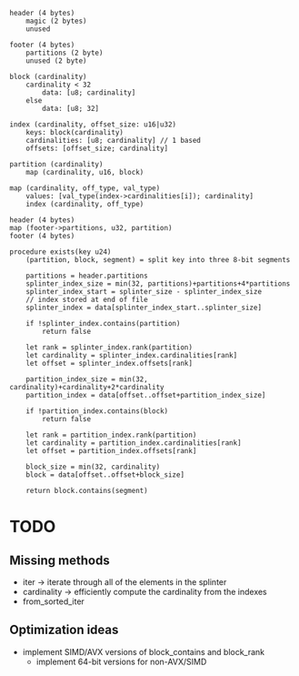 ```
header (4 bytes)
    magic (2 bytes)
    unused

footer (4 bytes)
    partitions (2 byte)
    unused (2 byte)

block (cardinality)
    cardinality < 32
        data: [u8; cardinality]
    else
        data: [u8; 32]

index (cardinality, offset_size: u16|u32)
    keys: block(cardinality)
    cardinalities: [u8; cardinality] // 1 based
    offsets: [offset_size; cardinality]

partition (cardinality)
    map (cardinality, u16, block)

map (cardinality, off_type, val_type)
    values: [val_type(index->cardinalities[i]); cardinality]
    index (cardinality, off_type)

header (4 bytes)
map (footer->partitions, u32, partition)
footer (4 bytes)

procedure exists(key u24)
    (partition, block, segment) = split key into three 8-bit segments

    partitions = header.partitions
    splinter_index_size = min(32, partitions)+partitions+4*partitions
    splinter_index_start = splinter_size - splinter_index_size
    // index stored at end of file
    splinter_index = data[splinter_index_start..splinter_size]

    if !splinter_index.contains(partition)
        return false

    let rank = splinter_index.rank(partition)
    let cardinality = splinter_index.cardinalities[rank]
    let offset = splinter_index.offsets[rank]

    partition_index_size = min(32, cardinality)+cardinality+2*cardinality
    partition_index = data[offset..offset+partition_index_size]

    if !partition_index.contains(block)
        return false

    let rank = partition_index.rank(partition)
    let cardinality = partition_index.cardinalities[rank]
    let offset = partition_index.offsets[rank]

    block_size = min(32, cardinality)
    block = data[offset..offset+block_size]

    return block.contains(segment)
```

# TODO

## Missing methods
- iter -> iterate through all of the elements in the splinter
- cardinality -> efficiently compute the cardinality from the indexes
- from_sorted_iter

## Optimization ideas

- implement SIMD/AVX versions of block_contains and block_rank
  - implement 64-bit versions for non-AVX/SIMD